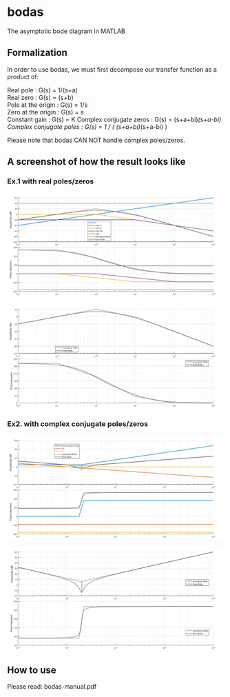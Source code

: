 # bodas
The asymptotic bode diagram in MATLAB

## Formalization

In order to use bodas, we must first decompose our transfer function as a product of:

Real pole                  : G(s) = 1/(s+a)  
Real zero                  : G(s) = (s+b)  
Pole at the origin         : G(s) = 1/s  
Zero at the origin         : G(s) = s  
Constant gain      	   : G(s) = K 
Complex conjugate zeros    : G(s) = (s+a+bi)*(s+a-bi)
Complex conjugate poles    : G(s) = 1 / ( (s+a+bi)*(s+a-bi) )

Please note that bodas CAN NOT handle complex poles/zeros. 

## A screenshot of how the result looks like

### Ex.1 with real poles/zeros

![Screenshot](sshot1.png)

![Screenshot](sshot2.png)

### Ex2. with complex conjugate poles/zeros

![Screenshot](sshot3.png)

![Screenshot](sshot4.png)

## How to use

Please read: bodas-manual.pdf
